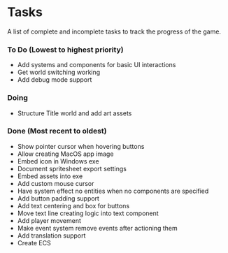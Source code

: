 # Tasks
A list of complete and incomplete tasks to track the progress of the game.

### To Do (Lowest to highest priority)
- Add systems and components for basic UI interactions
- Get world switching working
- Add debug mode support

### Doing
- Structure Title world and add art assets

### Done (Most recent to oldest)
- Show pointer cursor when hovering buttons
- Allow creating MacOS app image
- Embed icon in Windows exe
- Document spritesheet export settings
- Embed assets into exe
- Add custom mouse cursor
- Have system effect no entities when no components are specified
- Add button padding support
- Add text centering and box for buttons
- Move text line creating logic into text component
- Add player movement
- Make event system remove events after actioning them
- Add translation support
- Create ECS